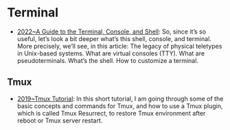 # Terminal

- [2022~A Guide to the Terminal, Console, and Shell](https://thevaluable.dev/guide-terminal-shell-console/): So, since it’s so useful, let’s look a bit deeper what’s this shell, console, and terminal. More precisely, we’ll see, in this article: The legacy of physical teletypes in Unix-based systems. What are virtual consoles (TTY). What are pseudoterminals. What’s the shell. How to customize a terminal.

## Tmux

- [2019~Tmux Tutorial](https://leimao.github.io/blog/Tmux-Tutorial/): In this short tutorial, I am going through some of the basic concepts and commands for Tmux, and how to use a Tmux plugin, which is called Tmux Resurrect, to restore Tmux environment after reboot or Tmux server restart.
